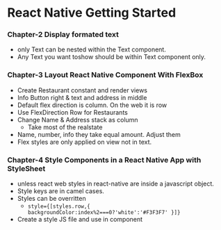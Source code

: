 # React Native Getting Started

### Chapter-2 Display formated text

- only Text can be nested within the Text component.
- Any Text you want toshow should be within Text component only.

### Chapter-3 Layout React Native Component With FlexBox

- Create Restaurant constant and render views
- Info Button right & text and address in middle
- Default flex direction is column. On the web it is row
- Use FlexDirection Row for Restaurants
- Change Name & Address stack as column
  - Take most of the realstate
- Name, number, info they take equal amount. Adjust them
- Flex styles are only applied on view not in text.

### Chapter-4 Style Components in a React Native App with StyleSheet

- unless react web styles in react-native are inside a javascript object.
- Style keys are in camel cases.
- Styles can be overritten
  - `style={[styles.row,{ backgroundColor:index%2===0?'white':'#F3F3F7' }]}`
- Create a style JS file and use in component

